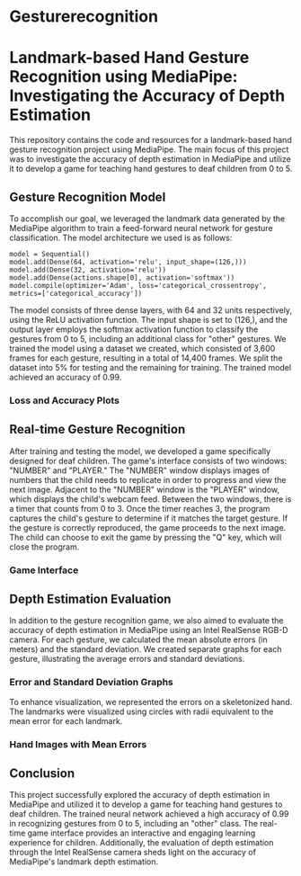 # Gesturerecognition

# Landmark-based Hand Gesture Recognition using MediaPipe: Investigating the Accuracy of Depth Estimation

This repository contains the code and resources for a landmark-based hand gesture recognition project using MediaPipe. The main focus of this project was to investigate the accuracy of depth estimation in MediaPipe and utilize it to develop a game for teaching hand gestures to deaf children from 0 to 5.

## Gesture Recognition Model
To accomplish our goal, we leveraged the landmark data generated by the MediaPipe algorithm to train a feed-forward neural network for gesture classification. The model architecture we used is as follows:


```
model = Sequential()
model.add(Dense(64, activation='relu', input_shape=(126,)))
model.add(Dense(32, activation='relu'))
model.add(Dense(actions.shape[0], activation='softmax'))
model.compile(optimizer='Adam', loss='categorical_crossentropy', metrics=['categorical_accuracy'])
```

The model consists of three dense layers, with 64 and 32 units respectively, using the ReLU activation function. The input shape is set to (126,), and the output layer employs the softmax activation function to classify the gestures from 0 to 5, including an additional class for "other" gestures. We trained the model using a dataset we created, which consisted of 3,600 frames for each gesture, resulting in a total of 14,400 frames. We split the dataset into 5% for testing and the remaining for training. The trained model achieved an accuracy of 0.99.

### Loss and Accuracy Plots

## Real-time Gesture Recognition
After training and testing the model, we developed a game specifically designed for deaf children. The game's interface consists of two windows: "NUMBER" and "PLAYER." The "NUMBER" window displays images of numbers that the child needs to replicate in order to progress and view the next image. Adjacent to the "NUMBER" window is the "PLAYER" window, which displays the child's webcam feed. Between the two windows, there is a timer that counts from 0 to 3. Once the timer reaches 3, the program captures the child's gesture to determine if it matches the target gesture. If the gesture is correctly reproduced, the game proceeds to the next image. The child can choose to exit the game by pressing the "Q" key, which will close the program.

### Game Interface

## Depth Estimation Evaluation
In addition to the gesture recognition game, we also aimed to evaluate the accuracy of depth estimation in MediaPipe using an Intel RealSense RGB-D camera. For each gesture, we calculated the mean absolute errors (in meters) and the standard deviation. We created separate graphs for each gesture, illustrating the average errors and standard deviations.

### Error and Standard Deviation Graphs

To enhance visualization, we represented the errors on a skeletonized hand. The landmarks were visualized using circles with radii equivalent to the mean error for each landmark.

### Hand Images with Mean Errors

## Conclusion
This project successfully explored the accuracy of depth estimation in MediaPipe and utilized it to develop a game for teaching hand gestures to deaf children. The trained neural network achieved a high accuracy of 0.99 in recognizing gestures from 0 to 5, including an "other" class. The real-time game interface provides an interactive and engaging learning experience for children. Additionally, the evaluation of depth estimation through the Intel RealSense camera sheds light on the accuracy of MediaPipe's landmark depth estimation.
